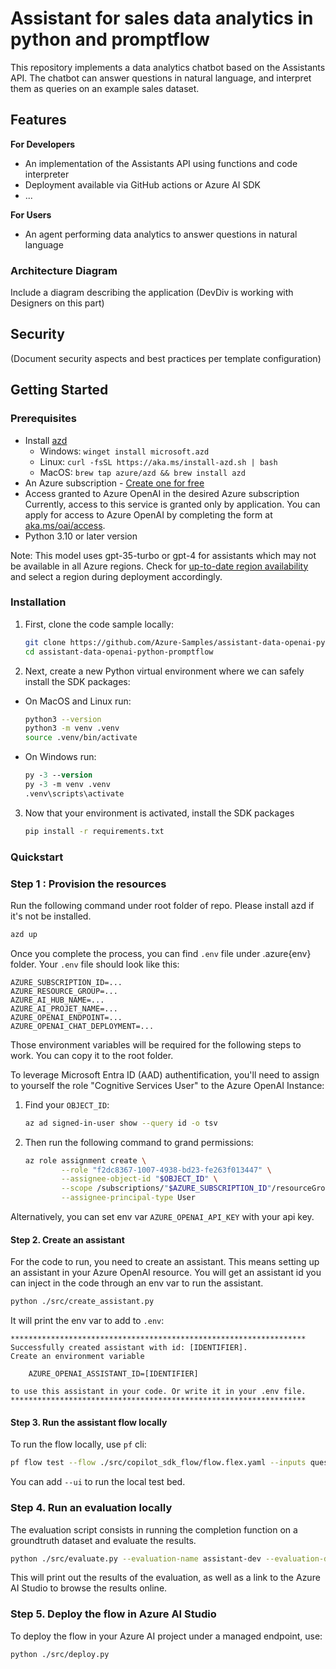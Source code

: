 # Assistant for sales data analytics in python and promptflow

This repository implements a data analytics chatbot based on the Assistants API.
The chatbot can answer questions in natural language, and interpret them as queries
on an example sales dataset.

## Features

**For Developers**
* An implementation of the Assistants API using functions and code interpreter
* Deployment available via GitHub actions or Azure AI SDK
* ...

**For Users**
* An agent performing data analytics to answer questions in natural language


### Architecture Diagram

Include a diagram describing the application (DevDiv is working with Designers on this part)

## Security

(Document security aspects and best practices per template configuration)

## Getting Started

### Prerequisites

- Install [azd](https://aka.ms/install-azd)
    - Windows: `winget install microsoft.azd`
    - Linux: `curl -fsSL https://aka.ms/install-azd.sh | bash`
    - MacOS: `brew tap azure/azd && brew install azd`
- An Azure subscription - [Create one for free](https://azure.microsoft.com/free/cognitive-services)
- Access granted to Azure OpenAI in the desired Azure subscription  
  Currently, access to this service is granted only by application. You can apply for access to Azure OpenAI by completing the form at [aka.ms/oai/access](https://aka.ms/oai/access).
- Python 3.10 or later version

Note: This model uses gpt-35-turbo or gpt-4 for assistants which may not be available in all Azure regions. Check for [up-to-date region availability](https://learn.microsoft.com/azure/ai-services/openai/concepts/models#standard-deployment-model-availability) and select a region during deployment accordingly.

### Installation

1. First, clone the code sample locally:

    ```bash
    git clone https://github.com/Azure-Samples/assistant-data-openai-python-promptflow
    cd assistant-data-openai-python-promptflow
    ```

2. Next, create a new Python virtual environment where we can safely install the SDK packages:

 * On MacOS and Linux run:
   ```bash
   python3 --version
   python3 -m venv .venv
   source .venv/bin/activate
   ```

* On Windows run:
   ```ps
   py -3 --version
   py -3 -m venv .venv
   .venv\scripts\activate
   ```

3. Now that your environment is activated, install the SDK packages

    ```bash
    pip install -r requirements.txt
    ```

### Quickstart

### Step 1 : Provision the resources

Run the following command under root folder of repo. Please install azd if it's not be installed.
```bash
azd up
```

Once you complete the process, you can find `.env` file under .azure\{env} folder. Your `.env` file should look like this:

```
AZURE_SUBSCRIPTION_ID=...
AZURE_RESOURCE_GROUP=...
AZURE_AI_HUB_NAME=...
AZURE_AI_PROJET_NAME=...
AZURE_OPENAI_ENDPOINT=...
AZURE_OPENAI_CHAT_DEPLOYMENT=...
```

Those environment variables will be required for the following steps to work. You can copy it to the root folder.

To leverage Microsoft Entra ID (AAD) authentification, you'll need to assign to yourself
the role "Cognitive Services User" to the Azure OpenAI Instance:

1. Find your `OBJECT_ID`:

    ```bash
    az ad signed-in-user show --query id -o tsv
    ```

2. Then run the following command to grand permissions:

    ```bash
    az role assignment create \
            --role "f2dc8367-1007-4938-bd23-fe263f013447" \
            --assignee-object-id "$OBJECT_ID" \
            --scope /subscriptions/"$AZURE_SUBSCRIPTION_ID"/resourceGroups/"$AZURE_RESOURCE_GROUP"/ \
            --assignee-principal-type User
    ```

Alternatively, you can set env var `AZURE_OPENAI_API_KEY` with your api key.

#### Step 2. Create an assistant

For the code to run, you need to create an assistant. This means setting up an assistant in your Azure OpenAI resource.
You will get an assistant id you can inject in the code through an env var to run the assistant.

```bash
python ./src/create_assistant.py
```

It will print the env var to add to `.env`:

```
******************************************************************
Successfully created assistant with id: [IDENTIFIER].
Create an environment variable

    AZURE_OPENAI_ASSISTANT_ID=[IDENTIFIER]

to use this assistant in your code. Or write it in your .env file.
******************************************************************
```

#### Step 3. Run the assistant flow locally

To run the flow locally, use `pf` cli:

```bash
pf flow test --flow ./src/copilot_sdk_flow/flow.flex.yaml --inputs question="which month has peak sales in 2023"
```

You can add `--ui` to run the local test bed.

### Step 4. Run an evaluation locally

The evaluation script consists in running the completion function on a groundtruth dataset and evaluate the results.

```bash
python ./src/evaluate.py --evaluation-name assistant-dev --evaluation-data-path ./data/ground_truth.jsonl --metrics similarity
```

This will print out the results of the evaluation, as well as a link to the Azure AI Studio to browse the results online.

### Step 5. Deploy the flow in Azure AI Studio

To deploy the flow in your Azure AI project under a managed endpoint, use:

```bash
python ./src/deploy.py
```
